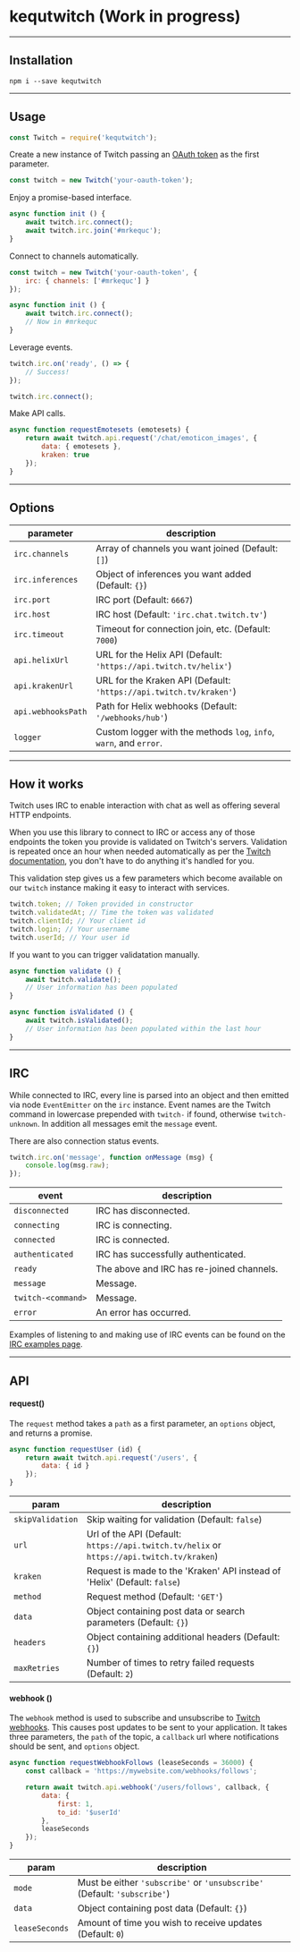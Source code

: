 # kequtwitch (Work in progress)

---
## Installation

```
npm i --save kequtwitch
```

---
## Usage

```javascript
const Twitch = require('kequtwitch');
```

Create a new instance of Twitch passing an [OAuth token](http://twitchapps.com/tmi/) as the first parameter.

```javascript
const twitch = new Twitch('your-oauth-token');
```

Enjoy a promise-based interface.

```javascript
async function init () {
    await twitch.irc.connect();
    await twitch.irc.join('#mrkequc');
}
```

Connect to channels automatically.

```javascript
const twitch = new Twitch('your-oauth-token', {
    irc: { channels: ['#mrkequc'] }
});

async function init () {
    await twitch.irc.connect();
    // Now in #mrkequc
}
```

Leverage events.

```javascript
twitch.irc.on('ready', () => {
    // Success!
});

twitch.irc.connect();
```

Make API calls.

```javascript
async function requestEmotesets (emotesets) {
    return await twitch.api.request('/chat/emoticon_images', {
        data: { emotesets },
        kraken: true
    });
}
```

---
## Options

| parameter | description |
| - | - |
| `irc.channels` | Array of channels you want joined (Default: `[]`) |
| `irc.inferences` | Object of inferences you want added (Default: `{}`) |
| `irc.port` | IRC port (Default: `6667`) |
| `irc.host` | IRC host (Default: `'irc.chat.twitch.tv'`) |
| `irc.timeout` | Timeout for connection join, etc. (Default: `7000`) |
| `api.helixUrl` | URL for the Helix API (Default: `'https://api.twitch.tv/helix'`) |
| `api.krakenUrl` | URL for the Kraken API (Default: `'https://api.twitch.tv/kraken'`) |
| `api.webhooksPath` | Path for Helix webhooks (Default: `'/webhooks/hub'`) |
| `logger` | Custom logger with the methods `log`, `info`, `warn`, and `error`. |

---
## How it works

Twitch uses IRC to enable interaction with chat as well as offering several HTTP endpoints.

When you use this library to connect to IRC or access any of those endpoints the token you provide is validated on Twitch's servers. Validation is repeated once an hour when needed automatically as per the [Twitch documentation](https://dev.twitch.tv/docs/authentication/#validating-requests), you don't have to do anything it's handled for you.

This validation step gives us a few parameters which become available on our `twitch` instance making it easy to interact with services.

```javascript
twitch.token; // Token provided in constructor
twitch.validatedAt; // Time the token was validated
twitch.clientId; // Your client id
twitch.login; // Your username
twitch.userId; // Your user id
```

If you want to you can trigger validatation manually.

```javascript
async function validate () {
    await twitch.validate();
    // User information has been populated
}

async function isValidated () {
    await twitch.isValidated();
    // User information has been populated within the last hour
}
```

---
## IRC

While connected to IRC, every line is parsed into an object and then emitted via node `EventEmitter` on the `irc` instance. Event names are the Twitch command in lowercase prepended with `twitch-` if found, otherwise `twitch-unknown`. In addition all messages emit the `message` event.

There are also connection status events.

```javascript
twitch.irc.on('message', function onMessage (msg) {
    console.log(msg.raw);
});
```

| event | description |
| - | - |
| `disconnected` | IRC has disconnected. |
| `connecting` | IRC is connecting. |
| `connected` | IRC is connected. |
| `authenticated` | IRC has successfully authenticated. |
| `ready` | The above and IRC has re-joined channels. |
| `message` | Message. |
| `twitch-<command>` | Message. |
| `error` | An error has occurred. |

Examples of listening to and making use of IRC events can be found on the [IRC examples page](md/irc-examples.md).

---
## API

#### request()

The `request` method takes a `path` as a first parameter, an `options` object, and returns a promise.

```javascript
async function requestUser (id) {
    return await twitch.api.request('/users', {
        data: { id }
    });
}
```

| param | description |
| - | - |
| `skipValidation` | Skip waiting for validation (Default: `false`) |
| `url` | Url of the API (Default: ``https://api.twitch.tv/helix`` or ``https://api.twitch.tv/kraken``) |
| `kraken` | Request is made to the 'Kraken' API instead of 'Helix' (Default: `false`) |
| `method` | Request method (Default: `'GET'`) |
| `data` | Object containing post data or search parameters (Default: `{}`) |
| `headers` | Object containing additional headers (Default: `{}`) |
| `maxRetries` | Number of times to retry failed requests (Default: `2`) |

#### webhook ()

The `webhook` method is used to subscribe and unsubscribe to [Twitch webhooks](https://dev.twitch.tv/docs/api/webhooks-reference/). This causes post updates to be sent to your application. It takes three parameters, the `path` of the topic, a `callback` url where notifications should be sent, and `options` object.

```javascript
async function requestWebhookFollows (leaseSeconds = 36000) {
    const callback = 'https://mywebsite.com/webhooks/follows';

    return await twitch.api.webhook('/users/follows', callback, {
        data: {
            first: 1,
            to_id: '$userId'
        },
        leaseSeconds
    });
}
```

| param | description |
| - | - |
| `mode` | Must be either `'subscribe'` or `'unsubscribe'` (Default: `'subscribe'`) |
| `data` | Object containing post data (Default: `{}`) |
| `leaseSeconds` | Amount of time you wish to receive updates (Default: `0`) |
